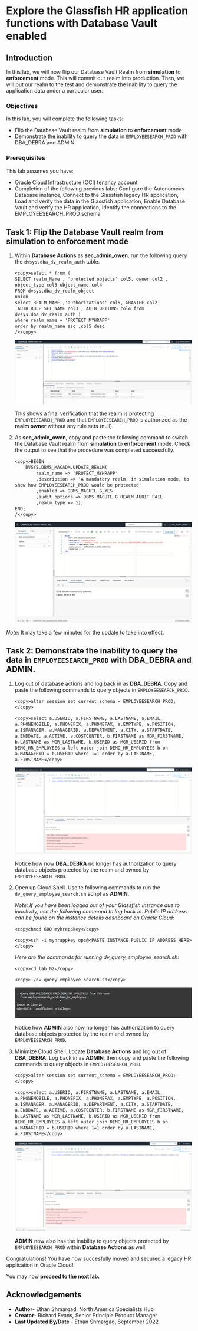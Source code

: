 # Explore the Glassfish HR application functions with Database Vault enabled 

## Introduction

In this lab, we will now flip our Database Vault Realm from **simulation** to **enforcement** mode. This will commit our realm into production. Then, we will put our realm to the test and demonstrate the inability to query the application data under a particular user.

### Objectives

In this lab, you will complete the following tasks:

- Flip the Database Vault realm from **simulation** to **enforcement** mode
- Demonstrate the inability to query the data in `EMPLOYEESEARCH_PROD` with DBA_DEBRA and ADMIN.

### Prerequisites

This lab assumes you have:
- Oracle Cloud Infrastructure (OCI) tenancy account
- Completion of the following previous labs: Configure the Autonomous Database instance, Connect to the Glassfish legacy HR application, Load and verify the data in the Glassfish application, Enable Database Vault and verify the HR application, Identify the connections to the EMPLOYEESEARCH_PROD schema

## Task 1: Flip the Database Vault realm from simulation to enforcement mode

1. Within **Database Actions** as **sec_admin_owen**, run the following query the `dvsys.dba_dv_realm_auth` table. 

	```
	<copy>select * from (
	SELECT realm_Name , 'protected objects' col5, owner col2 , object_type col3 object_name col4
	FROM dvsys.dba_dv_realm_object
	union
	select REALM_NAME ,'authorizations' col5, GRANTEE col2 ,AUTH_RULE_SET_NAME col3 , AUTH_OPTIONS col4 from dvsys.dba_dv_realm_auth )
	where realm_name = 'PROTECT_MYHRAPP'
	order by realm_name asc ,col5 desc
	/</copy>
	```

	![Query dbadv](images/query-dbadv.png)

	This shows a final verification that the realm is protecting `EMPLOYEESEARCH_PROD` and that `EMPLOYEESEARCH_PROD` is authorized as the **realm owner** without any rule sets (null).

2. As **sec_admin_owen**, copy and paste the following command to switch the Database Vault realm from **simulation** to **enforcement** mode. Check the output to see that the procedure was completed successfully.

	```
	<copy>BEGIN
		DVSYS.DBMS_MACADM.UPDATE_REALM(
			realm_name => 'PROTECT_MYHRAPP'
			,description => 'A mandatory realm, in simulation mode, to show how EMPLOYEESEARCH_PROD would be protected'
			,enabled => DBMS_MACUTL.G_YES
			,audit_options => DBMS_MACUTL.G_REALM_AUDIT_FAIL
			,realm_type => 1); 
	END;
	/</copy>
	```

	![Enforcement mode](images/enforcement-mode.png)

*Note*: It may take a few minutes for the update to take into effect.

## Task 2: Demonstrate the inability to query the data in `EMPLOYEESEARCH_PROD` with DBA_DEBRA and ADMIN.

1. Log out of database actions and log back in as **DBA_DEBRA**. Copy and paste the following commands to query objects in `EMPLOYEESEARCH_PROD`.

	```
	<copy>alter session set current_schema = EMPLOYEESEARCH_PROD;</copy>
	```

	```
	<copy>select a.USERID, a.FIRSTNAME, a.LASTNAME, a.EMAIL, a.PHONEMOBILE, a.PHONEFIX, a.PHONEFAX, a.EMPTYPE, a.POSITION, a.ISMANAGER, a.MANAGERID, a.DEPARTMENT, a.CITY, a.STARTDATE, a.ENDDATE, a.ACTIVE, a.COSTCENTER, b.FIRSTNAME as MGR_FIRSTNAME, b.LASTNAME as MGR_LASTNAME, b.USERID as MGR_USERID from DEMO_HR_EMPLOYEES a left outer join DEMO_HR_EMPLOYEES b on a.MANAGERID = b.USERID where 1=1 order by a.LASTNAME, a.FIRSTNAME</copy>
	```

	![Debra insufficient privileges](images/debra-insufficient.png)

	Notice how now **DBA_DEBRA** no longer has authorization to query database objects protected by the realm and owned by `EMPLOYEESEARCH_PROD`.

2. Open up Cloud Shell. Use te following commands to run the `dv_query_employee_search.sh` script as **ADMIN**.

	*Note: If you have been logged out of your Glassfish instance due to inactivity, use the following command to log back in. Public IP address can be found on the instance details dashboard on Oracle Cloud:*

	```
	<copychmod 600 myhrappkey</copy>
	```

	```
    <copy>ssh -i myhrappkey opc@<PASTE INSTANCE PUBLIC IP ADDRESS HERE></copy>
    ```

	*Here are the commands for running dv_query_employee_search.sh:*

	```
	<copy>cd lab_02</copy>
	```

	```
	<copy>./dv_query_employee_search.sh</copy>
	```

	![Admin insufficient privileges](images/admin-insufficient.png)

	Notice how **ADMIN** also now no longer has authorization to query database objects protected by the realm and owned by `EMPLOYEESEARCH_PROD`.

3. Minimize Cloud Shell. Locate **Database Actions** and log out of **DBA_DEBRA**. Log back in as **ADMIN**, then copy and paste the following commands to query objects in `EMPLOYEESEARCH_PROD`.

	```
	<copy>alter session set current_schema = EMPLOYEESEARCH_PROD;</copy>
	```

	```
	<copy>select a.USERID, a.FIRSTNAME, a.LASTNAME, a.EMAIL, a.PHONEMOBILE, a.PHONEFIX, a.PHONEFAX, a.EMPTYPE, a.POSITION, a.ISMANAGER, a.MANAGERID, a.DEPARTMENT, a.CITY, a.STARTDATE, a.ENDDATE, a.ACTIVE, a.COSTCENTER, b.FIRSTNAME as MGR_FIRSTNAME, b.LASTNAME as MGR_LASTNAME, b.USERID as MGR_USERID from DEMO_HR_EMPLOYEES a left outer join DEMO_HR_EMPLOYEES b on a.MANAGERID = b.USERID where 1=1 order by a.LASTNAME, a.FIRSTNAME</copy>
	```

	![Admin database actions](images/admin-db-actions.png)

	**ADMIN** now also has the inability to query objects protected by `EMPLOYEESEARCH_PROD` within **Database Actions** as well.


Congratulations! You have now succesfully moved and secured a legacy HR application in Oracle Cloud!

You may now **proceed to the next lab.**

## Acknowledgements

- **Author**- Ethan Shmargad, North America Specialists Hub
- **Creator**- Richard Evans, Senior Principle Product Manager
- **Last Updated By/Date** - Ethan Shmargad, September 2022
